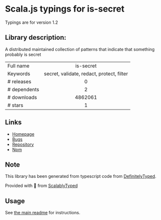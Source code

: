 
# Scala.js typings for is-secret

Typings are for version 1.2

## Library description:
A distributed maintained collection of patterns that indicate that something probably is secret

|                    |                 |
| ------------------ | :-------------: |
| Full name          | is-secret |
| Keywords           | secret, validate, redact, protect, filter |
| # releases         | 0 |
| # dependents       | 2 |
| # downloads        | 4862061 |
| # stars            | 1 |

## Links
- [Homepage](https://github.com/watson/is-secret#readme)
- [Bugs](https://github.com/watson/is-secret/issues)
- [Repository](https://github.com/watson/is-secret)
- [Npm](https://www.npmjs.com/package/is-secret)
    


## Note
This library has been generated from typescript code from [DefinitelyTyped](https://definitelytyped.org).

Provided with :purple_heart: from [ScalablyTyped](https://github.com/oyvindberg/ScalablyTyped)

## Usage
See [the main readme](../../readme.md) for instructions.


